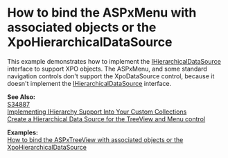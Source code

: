 # How to bind the ASPxMenu with associated objects or the XpoHierarchicalDataSource


<p>This example demonstrates how to implement the <a href="http://msdn.microsoft.com/library/system.web.ui.ihierarchicaldatasource.aspx"><u>IHierarchicalDataSource</u></a> interface to support XPO objects. The ASPxMenu,  and some standard navigation controls don't support the XpoDataSource control, because it doesn't implement the <a href="http://msdn.microsoft.com/library/system.web.ui.ihierarchicaldatasource.aspx"><u>IHierarchicalDataSource</u></a> interface.</p><p><strong>See Also:</strong><br />
<a href="https://www.devexpress.com/Support/Center/p/S34887">S34887</a><br />
<a href="http://www.codeproject.com/KB/custom-controls/IHierarchySupport.aspx"><u>Implementing IHierarchy Support Into Your Custom Collections</u></a><br />
<a href="http://fredrik.nsquared2.com/ViewPost.aspx?PostID=238"><u>Create a Hierarchical Data Source for the TreeView and Menu control</u></a></p><p><strong>Examples:<br />
</strong><a href="https://www.devexpress.com/Support/Center/p/E2875">How to bind the ASPxTreeView with associated objects or the XpoHierarchicalDataSource </a></p>

<br/>


